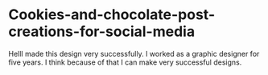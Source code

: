# Cookies-and-chocolate-post-creations-for-social-media
HellI made this design very successfully. I worked as a graphic designer for five years. I think because of that I can make very successful designs. 
